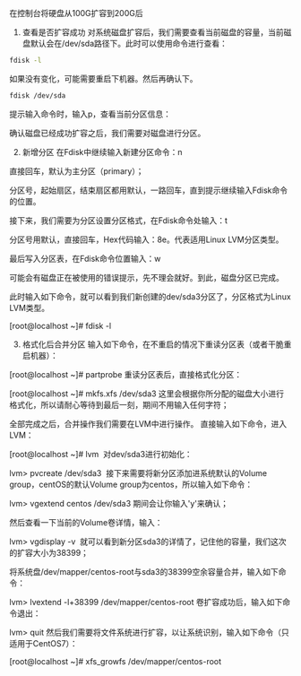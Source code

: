 在控制台将硬盘从100G扩容到200G后
1. 查看是否扩容成功
对系统磁盘扩容后，我们需要查看当前磁盘的容量，当前磁盘默认会在/dev/sda路径下。此时可以使用命令进行查看：
```sh
fdisk -l
```
如果没有变化，可能需要重启下机器。然后再确认下。
```sh
fdisk /dev/sda
```
提示输入命令时，输入p，查看当前分区信息：

确认磁盘已经成功扩容之后，我们需要对磁盘进行分区。

2. 新增分区
在Fdisk中继续输入新建分区命令：n

直接回车，默认为主分区（primary）；


分区号，起始扇区，结束扇区都用默认，一路回车，直到提示继续输入Fdisk命令的位置。

接下来，我们需要为分区设置分区格式，在Fdisk命令处输入：t

分区号用默认，直接回车，Hex代码输入：8e。代表适用Linux LVM分区类型。

最后写入分区表，在Fdisk命令位置输入：w

可能会有磁盘正在被使用的错误提示，先不理会就好。到此，磁盘分区已完成。

此时输入如下命令，就可以看到我们新创建的dev/sda3分区了，分区格式为Linux LVM类型。

[root@localhost ~]# fdisk -l


3. 格式化后合并分区
输入如下命令，在不重启的情况下重读分区表（或者干脆重启机器）：

[root@localhost ~]# partprobe
重读分区表后，直接格式化分区：

[root@localhost ~]# mkfs.xfs /dev/sda3
这里会根据你所分配的磁盘大小进行格式化，所以请耐心等待到最后一刻，期间不用输入任何字符；

全部完成之后，合并操作我们需要在LVM中进行操作。 直接输入如下命令，进入LVM：

[root@localhost ~]# lvm
 对dev/sda3进行初始化：

lvm> pvcreate /dev/sda3
 接下来需要将新分区添加进系统默认的Volume group，centOS的默认Volume group为centos，所以输入如下命令：

lvm> vgextend centos /dev/sda3
期间会让你输入'y'来确认；

然后查看一下当前的Volume卷详情，输入：

lvm> vgdisplay -v
 就可以看到新分区sda3的详情了，记住他的容量，我们这次的扩容大小为38399；

将系统盘/dev/mapper/centos-root与sda3的38399空余容量合并，输入如下命令：

lvm> lvextend -l+38399 /dev/mapper/centos-root
 卷扩容成功后，输入如下命令退出：

lvm> quit
然后我们需要将文件系统进行扩容，以让系统识别，输入如下命令（只适用于CentOS7）：

[root@localhost ~]# xfs_growfs /dev/mapper/centos-root
